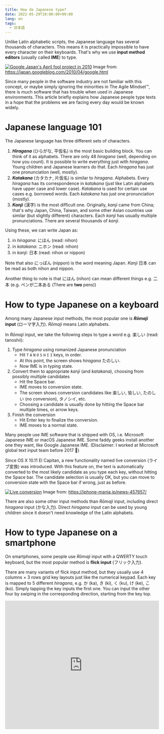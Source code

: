 ```yaml
---
title: How do Japanese type?
date: 2022-05-29T10:00:00+09:00
lang: en
tags:
  - 日本語
---
```


Unlike Latin alphabetic scripts, the Japanese language has several thousands of characters.
This means it is practically impossible to have every character on their keyboards.
That's why we use **input method editors** (usually called **IME**) to type.

[![Google Japan's April fool project in 2010](https://4.bp.blogspot.com/_EKfCI8QuAaM/S7L-baZ-ZVI/AAAAAAAADlg/A7gggwUIRSQ/s1600/JD1C0014.JPG)](https://japan.googleblog.com/2010/04/google.html)
Image from: https://japan.googleblog.com/2010/04/google.html

Since many people in the software industry are not familiar with this concept, or maybe simply ignoring the minorities in The Agile Mindset™, there is much software that has trouble when used in Japanese environments.
This article briefly explains how Japanese people type texts in a hope that the problems we are facing every day would be known widely.

# Japanese language 101

The Japanese language has three different sets of characters.

1. **_Hiragana_** (ひらがな, 平仮名) is the most basic building block. You can think of it as alphabets. There are only 48 _hiragana_ (well, depending on how you count). It is possible to write everything just with _hiragana_. Young children and Japanese learners do that. Each _hiragana_ has just one pronunciation (well, mostly).
2. **_Katakana_** (カタカナ, 片仮名) is similar to _hiragana_. Alphabets. Every _hiragana_ has its correspondence in _katakana_ (just like Latin alphabets have upper case and lower case). _Katakana_ is used for certain use cases e.g. borrowed words. Each _katakana_ has just one pronunciation (mostly).
3. **_Kanji_** (漢字) is the most difficult one. Originally, _kanji_ came from China; that's why Japan, China, Taiwan, and some other Asian countries use similar (but slightly different) characters. Each _kanji_ has usually multiple pronunciations. There are several thousands of _kanji_.

Using these, we can write Japan as:

1. in _hiragana_: にほん (read: nihon)
2. in _katakana_: ニホン (read: nihon)
3. in _kanji_: 日本 (read: nihon or nippon)

Note that also にっぽん (nippon) is the word meaning Japan.
_Kanji_ 日本 can be read as both nihon and nippon.

Another thing to note is that にほん (nihon) can mean different things e.g. 二本 (e.g. ペンが二本ある (There are **two** pens))

# How to type Japanese on a keyboard

Among many Japanese input methods, the most popular one is **_Rōmaji_ input** (ローマ字入力).
_Rōmaji_ means Latin alphabets.

In _Rōmaji_ input, we take the following steps to type a word e.g. 楽しい (read: tanoshii):

1. Type _hiragana_ using romanized Japanese pronunciation
   - Hit `T` `A` `N` `O` `S` `H` `I` `I` keys, in order.
   - At this point, the screen shows _hiragana_ たのしい.
   - Now IME is in typing state.
2. Convert them to appropriate _kanji_ (and _katakana_), choosing from possibly multiple candidates
   - Hit the Space bar.
   - IME moves to conversion state.
   - The screen shows conversion candidates like 楽しい, 愉しい, たのしい (no conversion), タノシイ, etc.
   - Choosing a candidate is usually done by hitting the Space bar multiple times, or arrow keys.
3. Finish the conversion
   - Hit Enter key to finalize the conversion.
   - IME moves to a normal state.

Many people use IME software that is shipped with OS, i.e. Microsoft Japanese IME or macOS Japanese IME.
Some faddy geeks install another one they want, like Google Japanese IME.
(Disclaimer: I worked at Microsoft global text input team before 2017 🤗)

Since OS X 10.11 El Capitan, a new functionality named live conversion (ライブ変換) was introduced.
With this feature on, the text is automatically converted to the most likely candidate as you type each key, without hitting the Space bar.
The candidate selection is usually OK, but you can move to conversion state with the Space bar if wrong, just as before.

[![Live conversion](https://iphone-mania.jp/uploads/2022/05/livetranslation.gif)](https://iphone-mania.jp/news-457657/)
Image from: https://iphone-mania.jp/news-457657/

There are also some other input methods than _Rōmaji_ input, including direct _hiragana_ input (かな入力).
Direct _hiragana_ input can be used by young children since it doesn't need knowledge of the Latin alphabets.

# How to type Japanese on a smartphone

On smartphones, some people use _Rōmaji_ input with a QWERTY touch keyboard, but the most popular method is **flick input** (フリック入力).

There are many variants of flick input method, but they usually use 4 columns × 3 rows grid key layouts just like the numerical keypad.
Each key is mapped to 5 different _hiragana_, e.g. か (ka), き (ki), く (ku), け (ke), こ (ko).
Simply tapping the key inputs the first one.
You can input the other four by swiping in the corresponding direction, starting from the key top.

<iframe style="width: 745px; height: 420px; max-width: 100%" src="https://www.youtube.com/embed/BhD6r8NKlmY" title="YouTube video player" frameborder="0" allow="accelerometer; autoplay; clipboard-write; encrypted-media; gyroscope; picture-in-picture" allowfullscreen></iframe>
